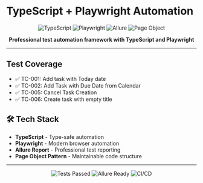 #  TypeScript + Playwright Automation

<p align="center">
  <img src="https://img.shields.io/badge/TypeScript-3178C6?style=flat-square&logo=typescript&logoColor=white" alt="TypeScript">
  <img src="https://img.shields.io/badge/Playwright-2EAD33?style=flat-square&logo=playwright&logoColor=white" alt="Playwright">
  <img src="https://img.shields.io/badge/Allure-FF6AEB?style=flat-square&logo=allure&logoColor=white" alt="Allure">
  <img src="https://img.shields.io/badge/Page_Object_Pattern-orange?style=flat-square" alt="Page Object">
</p>

<p align="center">
  <b>Professional test automation framework with TypeScript and Playwright</b>
</p>

---

##  Test Coverage
- ✅ TC-001: Add task with Today date
- ✅ TC-002: Add Task with Due Date from Calendar  
- ✅ TC-005: Cancel Task Creation
- ✅ TC-006: Create task with empty title

## 🛠️ Tech Stack
- **TypeScript** - Type-safe automation
- **Playwright** - Modern browser automation
- **Allure Report** - Professional test reporting
- **Page Object Pattern** - Maintainable code structure

---

<p align="center">
  <img src="https://img.shields.io/badge/-4_Passed_Test_Cases-brightgreen" alt="Tests Passed">
  <img src="https://img.shields.io/badge/-Allure_Reports_Ready-blue" alt="Allure Ready">
  <img src="https://img.shields.io/badge/-CI_CD_Compatible-orange" alt="CI/CD">
</p>